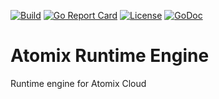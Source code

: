 [![Build](https://github.com/atomix/engine/actions/workflows/build.yml/badge.svg)](https://github.com/atomix/engine/actions/workflows/build.yml)
[![Go Report Card](https://goreportcard.com/badge/github.com/atomix/engine)](https://goreportcard.com/report/github.com/atomix/engine)
[![License](https://img.shields.io/badge/License-Apache%202.0-blue.svg)](https://github.com/gojp/goreportcard/blob/master/LICENSE)
[![GoDoc](https://godoc.org/github.com/atomix/engine?status.svg)](https://godoc.org/github.com/atomix/engine)

# Atomix Runtime Engine

Runtime engine for Atomix Cloud
